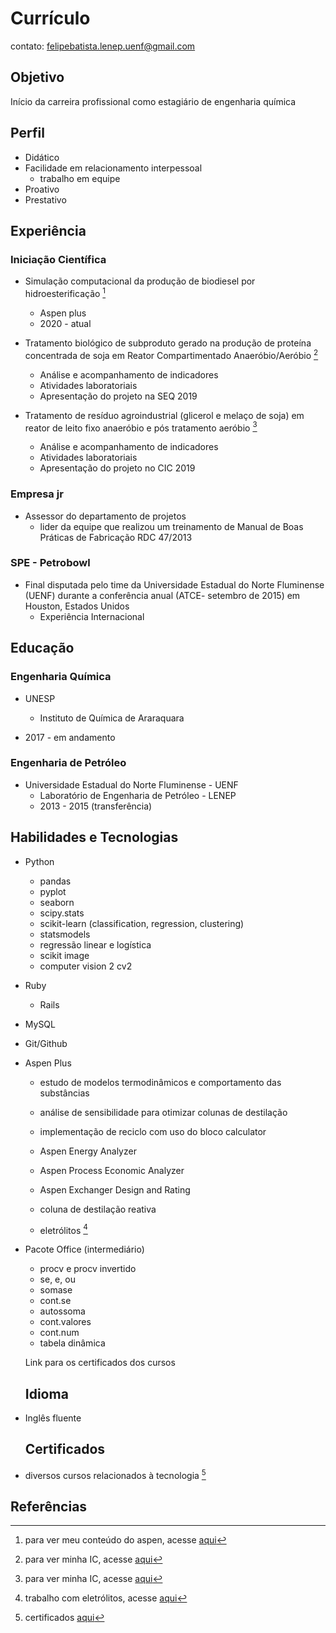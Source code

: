 # Currículo

contato: felipebatista.lenep.uenf@gmail.com

## Objetivo

Início da carreira profissional como estagiário de engenharia química

## Perfil

- Didático
- Facilidade em relacionamento interpessoal 
  - trabalho em equipe
- Proativo
- Prestativo

## Experiência

### Iniciação Científica

- Simulação computacional da produção de biodiesel por hidroesterificação [^1]
  - Aspen plus 
  - 2020 - atual

- Tratamento biológico de subproduto gerado na produção de proteína concentrada de soja em Reator Compartimentado Anaeróbio/Aeróbio [^2]
  - Análise e acompanhamento de indicadores
  - Atividades laboratoriais 
  - Apresentação do projeto na SEQ 2019 
- Tratamento de resíduo agroindustrial (glicerol e melaço de soja) em reator de leito fixo anaeróbio e pós tratamento aeróbio [^3]
  - Análise e acompanhamento de indicadores
  - Atividades laboratoriais 
  - Apresentação do projeto no CIC 2019

### Empresa jr

- Assessor do departamento de projetos 
  - lider da equipe que realizou um treinamento de Manual de Boas Práticas de Fabricação RDC 47/2013

### SPE - Petrobowl 

- Final disputada pelo time da Universidade Estadual do Norte  Fluminense (UENF) durante a conferência anual (ATCE- setembro de 2015) em Houston, Estados Unidos
  - Experiência Internacional



## Educação

### Engenharia Química 

- UNESP
  - Instituto de Química de Araraquara

- 2017 - em andamento

### Engenharia de Petróleo

- Universidade Estadual do Norte Fluminense - UENF
  - Laboratório de Engenharia de Petróleo - LENEP
  - 2013 - 2015 (transferência)

## Habilidades e Tecnologias

- Python
  - pandas
  - pyplot
  - seaborn
  - scipy.stats
  - scikit-learn (classification, regression, clustering)
  - statsmodels
  - regressão linear e logística
  - scikit image
  - computer vision 2 cv2

- Ruby
  - Rails

- MySQL

- Git/Github

- Aspen Plus

  - estudo de modelos termodinâmicos e comportamento das substâncias

  - análise de sensibilidade para otimizar colunas de destilação

  - implementação de reciclo com uso do bloco calculator

  - Aspen Energy Analyzer

  - Aspen Process Economic Analyzer

  - Aspen Exchanger Design and Rating

  - coluna de destilação reativa

  - eletrólitos [^4]

    

- Pacote Office (intermediário)

  - procv e procv invertido
  - se, e, ou
  - somase
  - cont.se
  - autossoma
  - cont.valores
  - cont.num
  - tabela dinâmica

  

  Link para os certificados dos cursos
  

  ## Idioma

- Inglês fluente 

  ## Certificados

- diversos cursos relacionados à tecnologia [^5]



## Referências

[^1]: para ver meu conteúdo do aspen, acesse [aqui](https://github.com/felipekbatista/chemical_engineering-)
[^2]: para ver minha IC, acesse [aqui](https://github.com/felipekbatista/chemical_engineering-/tree/main/environmental_engineering_)
[^3]: para ver minha IC, acesse [aqui](https://github.com/felipekbatista/chemical_engineering-/tree/main/environmental_engineering_)
[^4]: trabalho com eletrólitos, acesse [aqui](https://github.com/felipekbatista/chemical_engineering-/tree/main/aspen_plus/electrolytes)
[^5]: certificados [aqui](https://cursos.alura.com.br/user/felipe-kreft-batista/fullCertificate/c154b59aa49dce0f6e949d11fdc15bb7)











